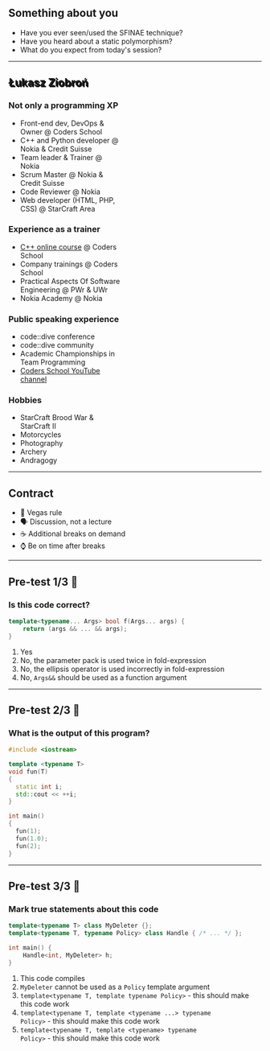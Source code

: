 ## Something about you

* Have you ever seen/used the SFINAE technique?
* Have you heard about a static polymorphism?
* What do you expect from today's session?

___
<!-- .slide: data-background="../img/lukin.jpg" -->

<h2 style = "text-shadow: 2px 2px black;"> Łukasz Ziobroń </h2>
<div class="box fragment" style="width: 45%; left: 0; top: 100px;">

### Not only a programming XP

* Front-end dev, DevOps & Owner @ Coders School
* C++ and Python developer @ Nokia & Credit Suisse
* Team leader & Trainer @ Nokia
* Scrum Master @ Nokia & Credit Suisse
* Code Reviewer @ Nokia
* Web developer (HTML, PHP, CSS) @ StarCraft Area

</div>

<div class="box fragment" style="width: 45%; right: 0; top: 100px;">

### Experience as a trainer

* <a href="https://coders.school/kurs-online">C++ online course</a> @ Coders School
* Company trainings @ Coders School
* Practical Aspects Of Software Engineering @ PWr & UWr
* Nokia Academy @ Nokia

</div>

<div class="box fragment" style="width: 45%; left: 0; top: 400px;">

### Public speaking experience

* code::dive conference
* code::dive community
* Academic Championships in Team Programming
* <a href="http://youtube.com/c/CodersSchool">Coders School YouTube channel</a>

</div>

<div class="box fragment" style="width: 45%; right: 0; top: 400px;">

### Hobbies

* StarCraft Brood War & StarCraft II
* Motorcycles
* Photography
* Archery
* Andragogy

</div>

___

## Contract

* <!-- .element: class="fragment fade-in" --> 🎰 Vegas rule
* <!-- .element: class="fragment fade-in" --> 🗣 Discussion, not a lecture
* <!-- .element: class="fragment fade-in" --> ☕️ Additional breaks on demand
* <!-- .element: class="fragment fade-in" --> ⌚️ Be on time after breaks

___

## Pre-test 1/3 🤯

### Is this code correct?

```cpp
template<typename... Args> bool f(Args... args) {
    return (args && ... && args);
}
```

1. Yes
2. No, the parameter pack is used twice in fold-expression
3. No, the ellipsis operator is used incorrectly in fold-expression
4. No, <code>Args&&</code> should be used as a function argument

___
<!-- .slide: style="font-size: 0.9em" -->

## Pre-test 2/3 🤯

### What is the output of this program?

```cpp
#include <iostream>

template <typename T>
void fun(T)
{
  static int i;
  std::cout << ++i;
}

int main()
{
  fun(1);
  fun(1.0);
  fun(2);
}
```

___
<!-- .slide: style="font-size: 0.8em" -->

## Pre-test 3/3 🤯

### Mark true statements about this code

```cpp
template<typename T> class MyDeleter {};
template<typename T, typename Policy> class Handle { /* ... */ };

int main() {
    Handle<int, MyDeleter> h;
}
```

1. This code compiles
2. <code>MyDeleter</code> cannot be used as a <code>Policy</code> template argument
3. <code>template&lt;typename T, template typename Policy&gt;</code> - this should make this code work
4. <code>template&lt;typename T, template &lt;typename ...&gt; typename Policy&gt;</code> - this should make this code work
5. <code>template&lt;typename T, template &lt;typename&gt; typename Policy&gt;</code> - this should make this code work
